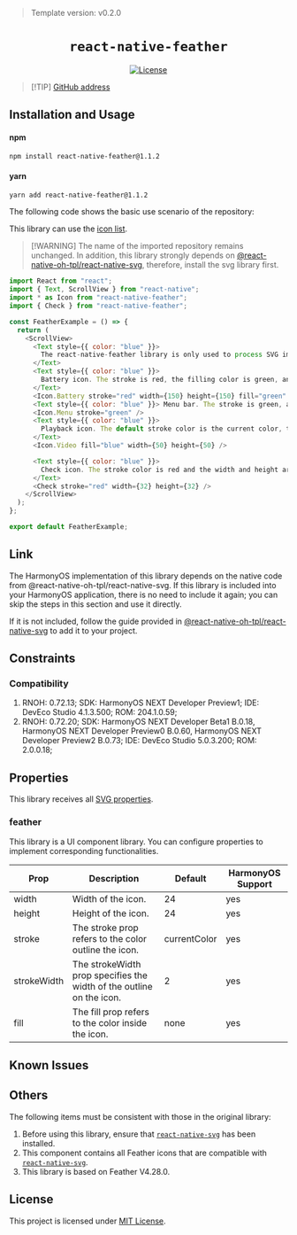 > Template version: v0.2.0

<p align="center">
  <h1 align="center"> <code>react-native-feather</code> </h1>
</p>
<p align="center">
    <a href="https://github.com/yigithanyucedag/react-native-feather">
        <img src="https://img.shields.io/badge/license-MIT-green.svg" alt="License" />
        <!-- <img src="https://img.shields.io/badge/license-Apache-blue.svg" alt="License" /> -->
    </a>
</p>

> [!TIP] [GitHub address](https://github.com/yigithanyucedag/react-native-feather)

## Installation and Usage

<!-- tabs:start -->

#### **npm**

```bash
npm install react-native-feather@1.1.2
```

#### **yarn**

```bash
yarn add react-native-feather@1.1.2
```

<!-- tabs:end -->

The following code shows the basic use scenario of the repository:

This library can use the [icon list](https://feathericons.com/).

> [!WARNING] The name of the imported repository remains unchanged. In addition, this library strongly depends on [@react-native-oh-tpl/react-native-svg](https://gitee.com/react-native-oh-library/usage-docs/blob/master/en/react-native-svg.md), therefore, install the svg library first.

```js
import React from "react";
import { Text, ScrollView } from "react-native";
import * as Icon from "react-native-feather";
import { Check } from "react-native-feather";

const FeatherExample = () => {
  return (
    <ScrollView>
      <Text style={{ color: "blue" }}>
        The react-native-feather library is only used to process SVG images. The following demos contain only images and are not bound to click events.
      </Text>
      <Text style={{ color: "blue" }}>
        Battery icon. The stroke is red, the filling color is green, and the width and height are 150.
      </Text>
      <Icon.Battery stroke="red" width={150} height={150} fill="green" />
      <Text style={{ color: "blue" }}> Menu bar. The stroke is green, and the default width and height are 25.</Text>
      <Icon.Menu stroke="green" />
      <Text style={{ color: "blue" }}>
        Playback icon. The default stroke color is the current color, the filling color is blue, and the width and height are 50.
      </Text>
      <Icon.Video fill="blue" width={50} height={50} />

      <Text style={{ color: "blue" }}>
        Check icon. The stroke color is red and the width and height are 32.
      </Text>
      <Check stroke="red" width={32} height={32} />
    </ScrollView>
  );
};

export default FeatherExample;
```

## Link

The HarmonyOS implementation of this library depends on the native code from @react-native-oh-tpl/react-native-svg. If this library is included into your HarmonyOS application, there is no need to include it again; you can skip the steps in this section and use it directly.

If it is not included, follow the guide provided in [@react-native-oh-tpl/react-native-svg](/zh-cn/react-native-svg.md#link) to add it to your project.

## Constraints

### Compatibility

1. RNOH: 0.72.13; SDK: HarmonyOS NEXT Developer Preview1; IDE: DevEco Studio 4.1.3.500; ROM: 204.1.0.59;
2. RNOH: 0.72.20; SDK: HarmonyOS NEXT Developer Beta1 B.0.18, HarmonyOS NEXT Developer Preview0 B.0.60, HarmonyOS NEXT Developer Preview2 B.0.73; IDE: DevEco Studio 5.0.3.200; ROM: 2.0.0.18;

## Properties

This library receives all [SVG properties](https://gitee.com/react-native-oh-library/usage-docs/blob/master/en/react-native-svg.md).

### feather

This library is a UI component library. You can configure properties to implement corresponding functionalities.

| Prop        | Description                                                          | Default      | HarmonyOS Support |
| ----------- | -------------------------------------------------------------------- | ------------ | ----------------- |
| width       | Width of the icon.                                                   | 24           | yes               |
| height      | Height of the icon.                                                  | 24           | yes               |
| stroke      | The stroke prop refers to the color outline the icon.                | currentColor | yes               |
| strokeWidth | The strokeWidth prop specifies the width of the outline on the icon. | 2            | yes               |
| fill        | The fill prop refers to the color inside the icon.                   | none         | yes               |

## Known Issues

## Others

The following items must be consistent with those in the original library:

1. Before using this library, ensure that [`react-native-svg`](https://gitee.com/react-native-oh-library/usage-docs/blob/master/en/react-native-svg.md) has been installed.
2. This component contains all Feather icons that are compatible with [`react-native-svg`](https://gitee.com/react-native-oh-library/usage-docs/blob/master/en/react-native-svg.md).
3. This library is based on Feather V4.28.0.

## License

This project is licensed under [MIT License](https://www.mit-license.org).
